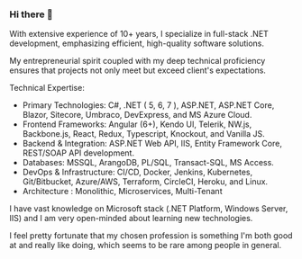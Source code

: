 ### Hi there 👋

  With extensive experience of 10+ years, I specialize in full-stack .NET development, emphasizing efficient, high-quality software solutions. 

  My entrepreneurial spirit coupled with my deep technical proficiency ensures that projects not only meet but exceed client's expectations.


  Technical Expertise:
  
  - Primary Technologies: C#, .NET ( 5, 6, 7 ), ASP.NET, ASP.NET Core, Blazor, Sitecore, Umbraco, DevExpress, and MS Azure Cloud.
  - Frontend Frameworks: Angular (6+), Kendo UI, Telerik, NW.js, Backbone.js, React, Redux, Typescript, Knockout, and Vanilla JS.
  - Backend & Integration: ASP.NET Web API, IIS, Entity Framework Core, REST/SOAP API development.
  - Databases: MSSQL, ArangoDB, PL/SQL, Transact-SQL, MS Access.
  - DevOps & Infrastructure: CI/CD, Docker, Jenkins, Kubernetes, Git/Bitbucket, Azure/AWS, Terraform, CircleCI, Heroku, and Linux.
  - Architecture : Monolithic, Microservices, Multi-Tenant


  I have vast knowledge on Microsoft stack (.NET Platform, Windows Server, IIS) and I am very open-minded about learning new technologies.
  
  I feel pretty fortunate that my chosen profession is something I'm both good at and really like doing, which seems to be rare among people in general.

